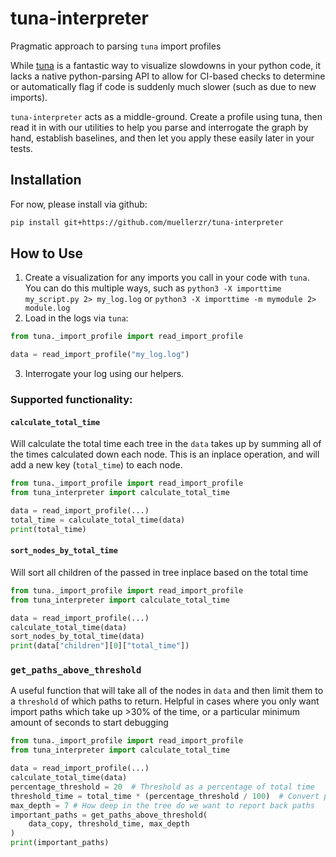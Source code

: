 # tuna-interpreter
Pragmatic approach to parsing `tuna` import profiles

While [tuna](https://github.com/nschloe/tuna/tree/main) is a fantastic way to visualize slowdowns in your python code, it lacks a native python-parsing API to allow for CI-based checks to determine or automatically flag if code is suddenly much slower (such as due to new imports). 

`tuna-interpreter` acts as a middle-ground. Create a profile using tuna, then read it in with our utilities to help you parse and interrogate the graph by hand, establish baselines, and then let you apply these easily later in your tests.

## Installation

For now, please install via github:

```bash
pip install git+https://github.com/muellerzr/tuna-interpreter
```

## How to Use

1. Create a visualization for any imports you call in your code with `tuna`. You can do this multiple ways, such as `python3 -X importtime my_script.py 2> my_log.log` or `python3 -X importtime -m mymodule 2> module.log`
2. Load in the logs via `tuna`: 
```python
from tuna._import_profile import read_import_profile

data = read_import_profile("my_log.log")
```
3. Interrogate your log using our helpers.

### Supported functionality:

#### `calculate_total_time`
Will calculate the total time each tree in the `data` takes up by summing all of the times calculated down each node. This is an inplace operation, and will add a new key (`total_time`) to each node.

```python
from tuna._import_profile import read_import_profile
from tuna_interpreter import calculate_total_time

data = read_import_profile(...)
total_time = calculate_total_time(data)
print(total_time)
```

#### `sort_nodes_by_total_time`
Will sort all children of the passed in tree inplace based on the
total time

```python
from tuna._import_profile import read_import_profile
from tuna_interpreter import calculate_total_time

data = read_import_profile(...)
calculate_total_time(data)
sort_nodes_by_total_time(data)
print(data["children"][0]["total_time"])
```

### `get_paths_above_threshold`
A useful function that will take all of the nodes in `data` and then limit them to a `threshold` of which paths to return.
Helpful in cases where you only want import paths which take up >30% of the time, or a particular minimum amount of seconds to start debugging

```python
from tuna._import_profile import read_import_profile
from tuna_interpreter import calculate_total_time

data = read_import_profile(...)
calculate_total_time(data)
percentage_threshold = 20  # Threshold as a percentage of total time
threshold_time = total_time * (percentage_threshold / 100)  # Convert percentage to actual time threshold
max_depth = 7 # How deep in the tree do we want to report back paths
important_paths = get_paths_above_threshold(
    data_copy, threshold_time, max_depth
)
print(important_paths)
```
